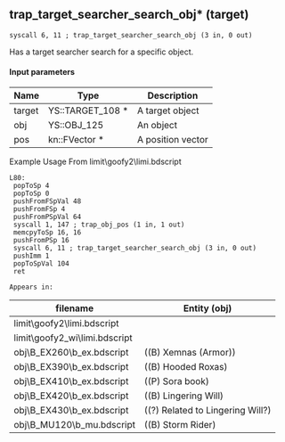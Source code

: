 ## trap_target_searcher_search_obj* (target)

`syscall 6, 11 ; trap_target_searcher_search_obj (3 in, 0 out)`

Has a target searcher search for a specific object.

#### Input parameters
| Name | Type | Description
|------|------|------------
| target   | YS::TARGET_108 *   | A target object
| obj   | YS::OBJ_125   | An object
| pos   | kn::FVector *   | A position vector


Example Usage From limit\goofy2\limi.bdscript
```plaintext
L80:
 popToSp 4
 popToSp 0
 pushFromFSpVal 48
 pushFromFSp 4
 pushFromPSpVal 64
 syscall 1, 147 ; trap_obj_pos (1 in, 1 out)
 memcpyToSp 16, 16
 pushFromPSp 16
 syscall 6, 11 ; trap_target_searcher_search_obj (3 in, 0 out)
 pushImm 1
 popToSpVal 104
 ret
```





	Appears in:
| filename | Entity (obj)
|----------|-------------
| limit\goofy2\limi.bdscript       |           
| limit\goofy2_wi\limi.bdscript       |           
| obj\B_EX260\b_ex.bdscript       | ((B) Xemnas (Armor))          
| obj\B_EX390\b_ex.bdscript       | ((B) Hooded Roxas)          
| obj\B_EX410\b_ex.bdscript       | ((P) Sora book)          
| obj\B_EX420\b_ex.bdscript       | ((B) Lingering Will)          
| obj\B_EX430\b_ex.bdscript       | ((?) Related to Lingering Will?)          
| obj\B_MU120\b_mu.bdscript       | ((B) Storm Rider)          



